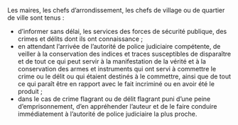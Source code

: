 Les maires, les chefs d’arrondissement, les chefs de village ou de quartier de ville sont tenus :
- d’informer sans délai, les services des forces de sécurité publique, des crimes et délits dont ils ont connaissance ;
- en attendant l’arrivée de l’autorité de police judiciaire compétente, de veiller à la conservation des indices et traces susceptibles de disparaître et de tout ce qui peut servir à la manifestation de la vérité et à la conservation des armes et instruments qui ont servi à commettre le crime ou le délit ou qui étaient destinés à le commettre, ainsi que de tout ce qui paraît être en rapport avec le fait incriminé ou en avoir été le produit ;
- dans le cas de crime flagrant ou de délit flagrant puni d’une peine d’emprisonnement, d’en appréhender l’auteur et de le faire conduire immédiatement à l’autorité de police judiciaire la plus proche.